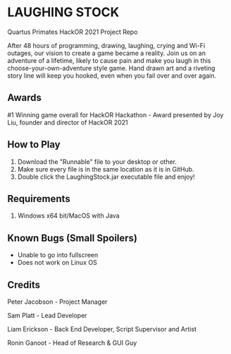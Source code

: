 # LAUGHING STOCK
Quartus Primates HackOR 2021 Project Repo

After 48 hours of programming, drawing, laughing, crying and Wi-Fi outages, our vision to create a game became a reality. Join us on an adventure of a lifetime, likely to cause pain and make you laugh in this choose-your-own-adventure style game. Hand drawn art and a riveting story line will keep you hooked, even when you fail over and over again. 


Awards
------
#1 Winning game overall for HackOR Hackathon - Award presented by Joy Liu, founder and director of HackOR 2021 


How to Play
-----------
  1. Download the "Runnable" file to your desktop or other.
  2. Make sure every file is in the same location as it is in GitHub.
  3. Double click the LaughingStock.jar executable file and enjoy!

Requirements
----------
  1. Windows x64 bit/MacOS with Java

 Known Bugs (Small Spoilers)
 ---------------------------
 - Unable to go into fullscreen
 - Does not work on Linux OS

Credits
-------
Peter Jacobson - Project Manager

Sam Platt - Lead Developer

Liam Erickson - Back End Developer, Script Supervisor and Artist

Ronin Ganoot - Head of Research & GUI Guy
